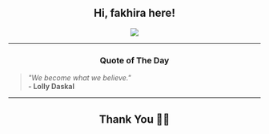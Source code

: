 <h2 align="center"> Hi, fakhira here!</h2>

<p align="center">
<a href="https://github.com/fakhiralkda" alt="github streak"><img src="https://dvst-streak.herokuapp.com/?user=fakhiralkda&theme=tokyonight&fire=DD472C"></a>
</p>

<hr>
<h3 align="center">Quote of The Day</h3>
<p align="center">
<blockquote>
<i>"We become what we believe."</i>
<br>
<b>- Lolly Daskal</b>
</blockquote>
</p>


<hr>
<h2 align="center">Thank You 🙏🏼</h2>

